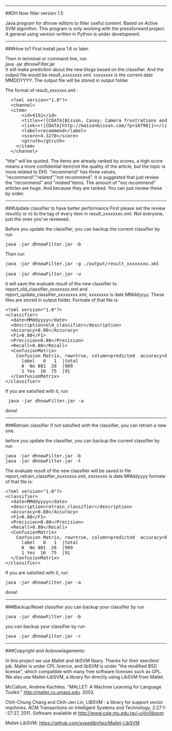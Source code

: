 *************************************************************
##DH Now filter version 1.5

Java program for dhnow editors to filter useful content.
Based on Active SVM algorithm.
This program is only working with the pressforward project.
A general using version written in Python is under development.
**************************************************************

###How to?
First install java 1.6 or later.

 Then in teriminal or command line, run<br/>
 java -jar dhnowFilter.jar<br/>
 It will make prediction about the new blogs based on the classifier. And the output file would be result_xxxxxxxx.xml.   xxxxxxxx is the current date MMDDYYYY. The output file will be stored in output folder

The format of result_xxxxxxx.xml :
<pre>
  &lt;?xml version="1.0"?&gt;
  &lt;channel&gt;
  &lt;item&gt;
      &lt;id&gt;4152&lt;/id&gt;
      &lt;title&gt;&lt;![CDATA[Bisson, Casey: Camera frustrations and other first world problems]]&gt;&lt;/title&gt;
      &lt;link&gt;&lt;![CDATA[http://maisonbisson.com/?p=16790]]&gt;&lt;/link&gt;
      &lt;label&gt;recommend&lt;/label&gt;
      &lt;score&gt;4.3278&lt;/score&gt;
      &lt;gtruth&gt;/gtruth&gt;
    &lt;/item&gt;
  &lt;/channel&gt;
</pre>
"title" will be quoted. The items are already ranked by scores, a high score means a more confidential item(not the quality of the article, but the topic is more related to DH). 
"recommend" has three values, "recommend","related","not recommend". It is suggested that just review the "recommend" and "related"items.
The amount of "not recommend" articles are huge. And because they are ranked. You can just review these by order.

***************************************************************
###Update classifier to have better performance
First please set the review result(y or n) to the tag <gtruth> of every item in result_xxxxxxxx.xml. Not everyone, just the ones you've reviewed.

Before you update the classifier, you can backup the current classifier by run
<pre>
java -jar dhnowFilter.jar -b
</pre>
Then run
<pre>
java -jar dhnowFilter.jar -g ./output/result_xxxxxxxx.xml <br/>
java -jar dhnowFilter.jar -u
</pre>
it will save the evaluate result of the new classifier to
report_old_classifier_xxxxxxxx.xml and
report_update_classifier_xxxxxxxx.xml, xxxxxxxx is date MMddyyyy.
These files are stored in output folder.
Formate of that file is:

<pre>
&lt;?xml version="1.0"?&gt;
&lt;classifier&gt;
  &lt;date&gt;MMddyyyy&lt;/date&gt;
  &lt;description&gt;old_classifier&lt;/description&gt;
  &lt;Accuracy&gt;0.88&lt;/Accuracy&gt;
  &lt;F1&gt;0.88&lt;/F1&gt;
  &lt;Precision&gt;0.88&lt;/Precision&gt;
  &lt;Recall&gt;0.88&lt;/Recall&gt;
  &lt;ConfusionMatrix&gt;
    Confusion Matrix, row=true, column=predicted  accuracy=0.956
      label   0   1  |total
      0  No 881  28  |909
      1 Yes  16  75  |91
  &lt;/ConfusionMatrix&gt;
&lt;/classifier&gt;
</pre>
If you are satisfied with it, run 
<pre>
 java -jar dhnowFilter.jar -a
</pre>
done!
***************************************************************
###Retrain classifier
if not satisfied with the classifier, you can retrain a new one.

before you update the classifier, you can backup the current classifier by run
<pre>
java -jar dhnowFilter.jar -b
java -jar dhnowFilter.jar -t
</pre>
The evaluate result of the new classifier will be saved in file
report_retrain_classifier_xxxxxxxx.xml, xxxxxxxx is date MMddyyyy
formate of that file is:

<pre>
&lt;?xml version="1.0"?&gt;
&lt;classifier&gt;
  &lt;date&gt;MMddyyyy&lt;/date&gt;
  &lt;description&gt;retrain_classifier&lt;/description&gt;
  &lt;Accuracy&gt;0.88&lt;/Accuracy&gt;
  &lt;F1&gt;0.88&lt;/F1&gt;
  &lt;Precision&gt;0.88&lt;/Precision&gt;
  &lt;Recall&gt;0.88&lt;/Recall&gt;
  &lt;ConfusionMatrix&gt;
    Confusion Matrix, row=true, column=predicted  accuracy=0.956
      label   0   1  |total
      0  No 881  28  |909
      1 Yes  16  75  |91
  &lt;/ConfusionMatrix&gt;
&lt;/classifier&gt;
</pre>

If you are satisfied with it, run 
<pre>
java -jar dhnowFilter.jar -a
</pre>

done!
***************************************************************
###Backup/Reset classifier
you can backup your classifier by run
<pre>
java -jar dhnowFilter.jar -b
</pre>

you can backup your classifier by run
<pre>
java -jar dhnowFilter.jar -r
</pre>
***************************************************************
###Copyright and Acknowlagements:

In this project we use Mallet and libSVM libary. Thanks for their execllent 
job. Mallet is under CPL licence, and libSVM is under "the modified BSD license", 
which compatible with many free software licenses such as GPL. We also use 
Mallet-LibSVM, a library for directly using LibSVM from Mallet.

  McCallum, Andrew Kachites.  "MALLET: A Machine Learning for Language Toolkit."
    http://mallet.cs.umass.edu. 2002.
    
  Chih-Chung Chang and Chih-Jen Lin, LIBSVM : a library for support vector machines. ACM Transactions on Intelligent Systems and Technology, 2:27:1--27:27, 2011. Software available at http://www.csie.ntu.edu.tw/~cjlin/libsvm

  Mellet-LibSVM: https://github.com/syeedibnfaiz/Mallet-LibSVM
